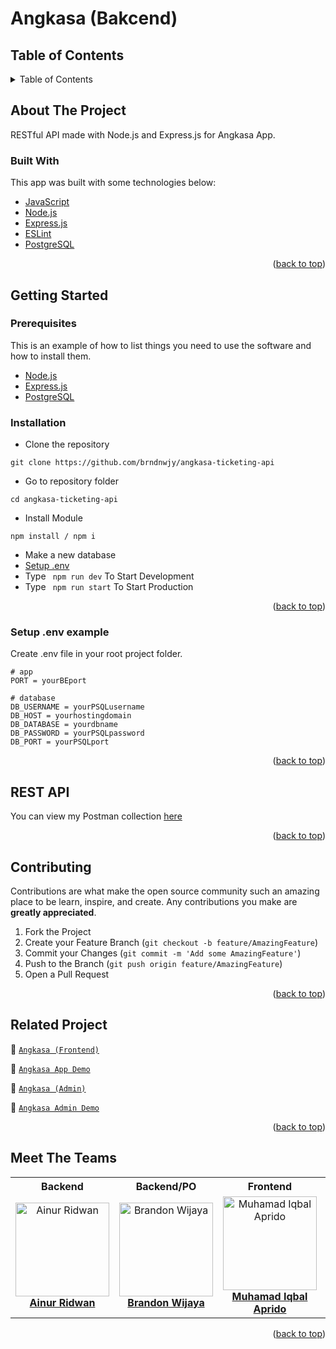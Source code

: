 # Angkasa (Bakcend)

<!-- Logo -->

<!-- Table of Contents -->
## Table of Contents

<details>
  <summary>Table of Contents</summary>
  <ol>
    <li>
      <a href="#about-the-project">About The Project</a>
      <ul>
        <li><a href="#built-with">Built With</a></li>
      </ul>
    </li>
    <li>
      <a href="#getting-started">Getting Started</a>
      <ul>
        <li><a href="#prerequisites">Prerequisites</a></li>
        <li><a href="#requirements">Requirements</a></li>
        <li><a href="#installation">Installation</a></li>
        <li><a href="#setup-env-example">Setup .env example</a></li>
      </ul>
    </li>
    <li><a href="#rest-api">REST API</a></li>
    <li><a href="#contributing">Contributing</a></li>
    <li><a href="#related-project">Related Projects</a></li>
    <li><a href="#meet-the-teams">Meet The Teams</a></li>
  </ol>
</details>

<!-- About The Project -->
## About The Project
RESTful API made with Node.js and Express.js for Angkasa App.

### Built With
This app was built with some technologies below:
- [JavaScript](https://www.javascript.com/)
- [Node.js](https://nodejs.org/en/)
- [Express.js](https://expressjs.com/)
- [ESLint](https://eslint.org/)
- [PostgreSQL](https://www.postgresql.org/)

<p align="right">(<a href="#top">back to top</a>)</p>

<!-- Getting Started -->
## Getting Started

### Prerequisites

This is an example of how to list things you need to use the software and how to install them.

* [Node.js](https://nodejs.org/en/download/)
* [Express.js](https://expressjs.com/en/starter/installing.html)
* [PostgreSQL](https://www.postgresql.org/download/)

### Installation

- Clone the repository
```
git clone https://github.com/brndnwjy/angkasa-ticketing-api
```
- Go to repository folder
```
cd angkasa-ticketing-api
```
- Install Module
```
npm install / npm i
```
- Make a new database
- <a href="#setup-env-example">Setup .env</a>
- Type ` npm run dev` To Start Development
- Type ` npm run start` To Start Production

<p align="right">(<a href="#top">back to top</a>)</p>

### Setup .env example

Create .env file in your root project folder.

```env
# app
PORT = yourBEport

# database
DB_USERNAME = yourPSQLusername
DB_HOST = yourhostingdomain
DB_DATABASE = yourdbname
DB_PASSWORD = yourPSQLpassword
DB_PORT = yourPSQLport
```

<p align="right">(<a href="#top">back to top</a>)</p>

<!-- REST API -->
## REST API

You can view my Postman collection [here](Angkasa.postman_collection)

<p align="right">(<a href="#top">back to top</a>)</p>

<!-- Contributing -->
## Contributing

Contributions are what make the open source community such an amazing place to be learn, inspire, and create. Any contributions you make are **greatly appreciated**.

1. Fork the Project
2. Create your Feature Branch (`git checkout -b feature/AmazingFeature`)
3. Commit your Changes (`git commit -m 'Add some AmazingFeature'`)
4. Push to the Branch (`git push origin feature/AmazingFeature`)
5. Open a Pull Request

<p align="right">(<a href="#top">back to top</a>)</p>

<!-- Related Projects -->
## Related Project
:rocket: [`Angkasa (Frontend)`](https://github.com/brndnwjy/angkasa-ticketing-app)

:rocket: [`Angkasa App Demo`](https://angkasa-ticketing.vercel.app)

:rocket: [`Angkasa (Admin)`](https://github.com/brndnwjy/angkasa-ticketing-admin)

:rocket: [`Angkasa Admin Demo`](https://angkasa-admin.netlify.app)

<p align="right">(<a href="#top">back to top</a>)</p>

<!-- Meet The Teams -->
## Meet The Teams

<center>
  <table align="center">
    <tr>
      <th>Backend</th>
      <th>Backend/PO</th>
      <th>Frontend</th>
      <th>Backend</th>
      <th>Frontend</th>
    </tr>
    <tr>
      <td align="center">
        <a href="https://github.com/ainurcoding">
          <img width="150" src="https://avatars.githubusercontent.com/u/65219158?v=4" alt="Ainur Ridwan"><br/>
          <b>Ainur Ridwan</b>
        </a>
      </td>
      <td align="center">
        <a href="https://github.com/brndnwjy">
          <img width="150" src="https://avatars.githubusercontent.com/u/68231097?v=4" alt="Brandon Wijaya"><br/>
          <b>Brandon Wijaya</b>
        </a>
      </td>
      <td align="center">
        <a href="https://github.com/Iqbalapredo">
          <img width="150" src="https://avatars.githubusercontent.com/u/88433068?v=4" alt="Muhamad Iqbal Aprido"><br/>
          <b>Muhamad Iqbal Aprido</b>
        </a>
      </td>
      <td align="center">
        <a href="https://github.com/sukron21">
          <img width="150" src="https://avatars.githubusercontent.com/u/47409386?v=4" alt="Rahmat Furqon"><br/>
          <b>Rahmat Furqon</b>
        </a>
      </td>
      <td align="center">
        <a href="https://github.com/vickomaris">
          <img width="150" src="https://avatars.githubusercontent.com/u/64400928?v=4" alt="Vicko Maris Septiadi"><br/>
          <b>Vicko Maris Septiadi</b>
        </a>
      </td>
    </tr>
  </table>
</center>

<p align="right">(<a href="#top">back to top</a>)</p>
